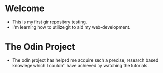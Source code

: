 
# Welcome   
- This is my first gir repository testing.
- I'm learning how to utilize git to aid my web-development.

# The Odin Project
- The odin project has helped me acquire such a precise, research based knowlege which I couldn't have achieved by watching the tutorials.
